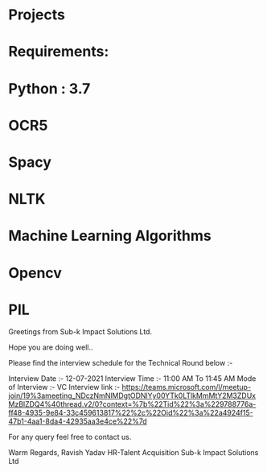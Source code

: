 # Projects
# Requirements:
# Python : 3.7
# OCR5 
# Spacy
# NLTK
# Machine Learning Algorithms
# Opencv
# PIL



Greetings from Sub-k Impact Solutions Ltd.

Hope you are doing well..

Please find the interview schedule for the Technical Round  below :- 
 
Interview Date :- 12-07-2021
Interview Time :- 11:00 AM To 11:45 AM
Mode of Interview :- VC
Interview link :- https://teams.microsoft.com/l/meetup-join/19%3ameeting_NDczNmNlMDgtODNlYy00YTk0LTlkMmMtY2M3ZDUxMzBlZDQ4%40thread.v2/0?context=%7b%22Tid%22%3a%229788776a-ff48-4935-9e84-33c459613817%22%2c%22Oid%22%3a%22a4924f15-47b1-4aa1-8da4-42935aa3e4ce%22%7d
 
 
 
For any query feel free to contact us.
 
Warm Regards,
Ravish Yadav
HR-Talent Acquisition
Sub-k Impact Solutions Ltd
